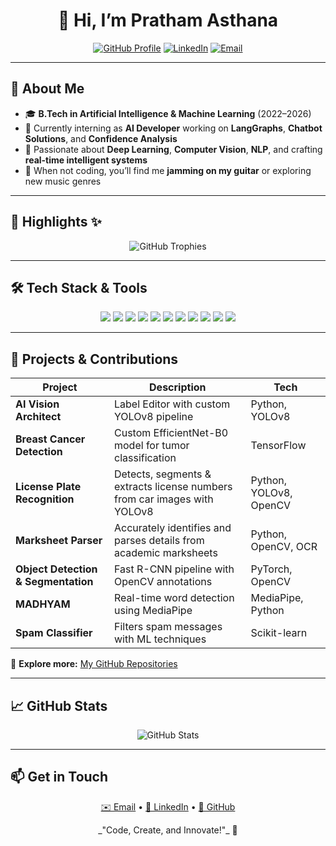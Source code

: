 <h1 align="center">
  👋 Hi, I’m <strong>Pratham Asthana</strong>
</h1>

<p align="center">
  <a href="https://github.com/pratham-asthana"><img src="https://img.shields.io/badge/GitHub-Profile-181717?style=for-the-badge&logo=github" alt="GitHub Profile" /></a>
  <a href="https://www.linkedin.com/in/pratham-asthana-243133265"><img src="https://img.shields.io/badge/LinkedIn-PrathamAsthana-0A66C2?style=for-the-badge&logo=linkedin&logoColor=white" alt="LinkedIn" /></a>
  <a href="mailto:prathamasthana04@gmail.com"><img src="https://img.shields.io/badge/Email-prathamasthana04@gmail.com-D14836?style=for-the-badge&logo=gmail&logoColor=white" alt="Email" /></a>
</p>

---

## 💫 About Me

- 🎓 **B.Tech in Artificial Intelligence & Machine Learning** (2022–2026)
- 🔭 Currently interning as **AI Developer** working on **LangGraphs**, **Chatbot Solutions**, and **Confidence Analysis**
- 🌟 Passionate about **Deep Learning**, **Computer Vision**, **NLP**, and crafting **real-time intelligent systems**
- 🎸 When not coding, you’ll find me **jamming on my guitar** or exploring new music genres

---

## 🎯 Highlights ✨

<p align="center">
  <img src="https://github-profile-trophy.vercel.app/?username=pratham-asthana&theme=radical&column=7" alt="GitHub Trophies" />
</p>

---

## 🛠️ Tech Stack & Tools

<p align="center">
  <img src="https://img.shields.io/badge/Python-3776AB?style=for-the-badge&logo=python&logoColor=white" />
  <img src="https://img.shields.io/badge/PyTorch-EE4C2C?style=for-the-badge&logo=pytorch&logoColor=white" />
  <img src="https://img.shields.io/badge/TensorFlow-FF6F00?style=for-the-badge&logo=tensorflow&logoColor=white" />
  <img src="https://img.shields.io/badge/OpenCV-5C3EE8?style=for-the-badge&logo=opencv&logoColor=white" />
  <img src="https://img.shields.io/badge/MediaPipe-4285F4?style=for-the-badge&logo=mediapipe&logoColor=white" />
  <img src="https://img.shields.io/badge/YOLOv8-000000?style=for-the-badge&logo=data:image/png;base64,iVBORw0KGgo..." />
  <img src="https://img.shields.io/badge/Gemini-34A853?style=for-the-badge" />
  <img src="https://img.shields.io/badge/Streamlit-FF4B4B?style=for-the-badge&logo=streamlit&logoColor=white" />
  <img src="https://img.shields.io/badge/FastAPI-009688?style=for-the-badge&logo=fastapi&logoColor=white" />
  <img src="https://img.shields.io/badge/AWS-232F3E?style=for-the-badge&logo=amazon-aws&logoColor=white" />
  <img src="https://img.shields.io/badge/Render-00C7B7?style=for-the-badge" />
</p>

---

## 🚀 Projects & Contributions

| Project                                  | Description                                                                  | Tech                         |
| ---------------------------------------- | ---------------------------------------------------------------------------- | ---------------------------- |
| **AI Vision Architect**                  | Label Editor with custom YOLOv8 pipeline                                     | Python, YOLOv8               |
| **Breast Cancer Detection**              | Custom EfficientNet-B0 model for tumor classification                        | TensorFlow                   |
| **License Plate Recognition**            | Detects, segments & extracts license numbers from car images with YOLOv8     | Python, YOLOv8, OpenCV       |
| **Marksheet Parser**                     | Accurately identifies and parses details from academic marksheets            | Python, OpenCV, OCR          |
| **Object Detection & Segmentation**      | Fast R-CNN pipeline with OpenCV annotations                                  | PyTorch, OpenCV              |
| **MADHYAM**                              | Real-time word detection using MediaPipe                                      | MediaPipe, Python            |
| **Spam Classifier**                      | Filters spam messages with ML techniques                                      | Scikit-learn                 |

🔗 **Explore more:** [My GitHub Repositories](https://github.com/pratham-asthana?tab=repositories)

---

## 📈 GitHub Stats

<p align="center">
  <img src="https://github-readme-stats.vercel.app/api?username=pratham-asthana&show_icons=true&theme=radical" alt="GitHub Stats" />
</p>

---

## 📫 Get in Touch

<p align="center">
  <a href="mailto:prathamasthana04@gmail.com">✉️ Email</a> •
  <a href="https://www.linkedin.com/in/pratham-asthana-243133265">🔗 LinkedIn</a> •
  <a href="https://github.com/pratham-asthana">🐙 GitHub</a>
</p>

<p align="center">
  _"Code, Create, and Innovate!"_ 🚀
</p>
